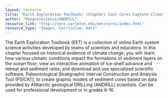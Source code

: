 ```yaml
---
layout: resource
title: "Earth Exploration Toolbook: (Chapter) Cool Cores Capture Climate Change "
author: "PenguinScience/ANDRILL"
resource_link: "http://serc.carleton.edu/eet/cores/index.html"
resource_type: "Images, Curriculum, Data"
---
```


The Earth Exploration Toolbook (EET) is a collection of online Earth system science activities developed by teams of scientists and educators.  In this chapter focused on historical evidence of climate change, you will: learn how various climatic conditions impact the formations of sediment layers on the ocean floor; view an interactive animation of ice-shelf advance and retreat and sediment rates; and download and use specialized scientific software, Paleontological Stratigraphic Interval Construction and Analysis Tool (PSICAT), to create graphic models of sediment cores based on data provided by ANtarctic geological DRILLing (ANDRILL) scientists.  Can be used for professional development or in grades 6-16.
